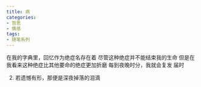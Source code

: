 ```yaml
---
title: 病
categories:
- 哲思
- 情感
tags:
- 随笔系列
---
```


在我的字典里，回忆作为绝症名存在着
尽管这种绝症并不能结束我的生命
但是在我看来这种绝症比其他要命的绝症更加折磨
每到夜晚时分，我就会复发
届时

2. 若遗憾有形，那便是深夜掉落的泪滴



